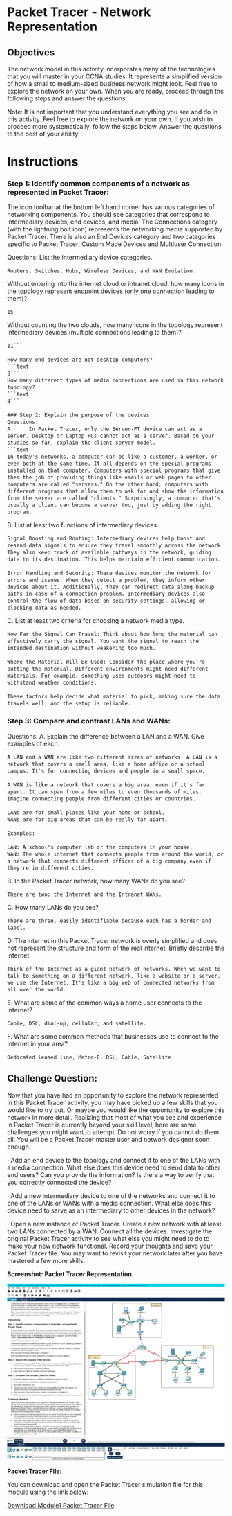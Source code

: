 # Packet Tracer - Network Representation

## Objectives

The network model in this activity incorporates many of the technologies that you will master in your CCNA studies. It represents a simplified version of how a small to medium-sized business network might look. Feel free to explore the network on your own. When you are ready, proceed through the following steps and answer the questions.

Note: It is not important that you understand everything you see and do in this activity. Feel free to explore the network on your own. If you wish to proceed more systematically, follow the steps below. Answer the questions to the best of your ability.

# Instructions

### Step 1: Identify common components of a network as represented in Packet Tracer:

The icon toolbar at the bottom left hand corner has various categories of networking components. You should see categories that correspond to intermediary devices, end devices, and media. The Connections category (with the lightning bolt icon) represents the networking media supported by Packet Tracer. There is also an End Devices category and two categories specific to Packet Tracer: Custom Made Devices and Multiuser Connection.

Questions:
List the intermediary device categories.

```text
Routers, Switches, Hubs, Wireless Devices, and WAN Emulation
```

Without entering into the internet cloud or intranet cloud, how many icons in the topology represent endpoint devices (only one connection leading to them)?

```text
15
```

Without counting the two clouds, how many icons in the topology represent intermediary devices (multiple connections leading to them)?

````text
11```

How many end devices are not desktop computers?
```text
8```
How many different types of media connections are used in this network topology?
```text
4```

### Step 2: Explain the purpose of the devices:
Questions:
A.     In Packet Tracer, only the Server-PT device can act as a server. Desktop or Laptop PCs cannot act as a server. Based on your studies so far, explain the client-server model.
```text
In today's networks, a computer can be like a customer, a worker, or even both at the same time. It all depends on the special programs installed on that computer. Computers with special programs that give them the job of providing things like emails or web pages to other computers are called "servers." On the other hand, computers with different programs that allow them to ask for and show the information from the server are called "clients." Surprisingly, a computer that's usually a client can become a server too, just by adding the right program.
````

B. List at least two functions of intermediary devices.

```text
Signal Boosting and Routing: Intermediary devices help boost and resend data signals to ensure they travel smoothly across the network. They also keep track of available pathways in the network, guiding data to its destination. This helps maintain efficient communication.

Error Handling and Security: These devices monitor the network for errors and issues. When they detect a problem, they inform other devices about it. Additionally, they can redirect data along backup paths in case of a connection problem. Intermediary devices also control the flow of data based on security settings, allowing or blocking data as needed.
```

C. List at least two criteria for choosing a network media type.

```text
How Far the Signal Can Travel: Think about how long the material can effectively carry the signal. You want the signal to reach the intended destination without weakening too much.

Where the Material Will Be Used: Consider the place where you're putting the material. Different environments might need different materials. For example, something used outdoors might need to withstand weather conditions.

These factors help decide what material to pick, making sure the data travels well, and the setup is reliable.
```

### Step 3: Compare and contrast LANs and WANs:

Questions:
A. Explain the difference between a LAN and a WAN. Give examples of each.

```text
A LAN and a WAN are like two different sizes of networks. A LAN is a network that covers a small area, like a home office or a school campus. It's for connecting devices and people in a small space.

A WAN is like a network that covers a big area, even if it's far apart. It can span from a few miles to even thousands of miles. Imagine connecting people from different cities or countries.

LANs are for small places like your home or school.
WANs are for big areas that can be really far apart.

Examples:

LAN: A school's computer lab or the computers in your house.
WAN: The whole internet that connects people from around the world, or a network that connects different offices of a big company even if they're in different cities.
```

B. In the Packet Tracer network, how many WANs do you see?

```text
There are two: the Internet and the Intranet WANs.
```

C. How many LANs do you see?

```text
There are three, easily identifiable because each has a border and label.
```

D. The internet in this Packet Tracer network is overly simplified and does not represent the structure and form of the real internet. Briefly describe the internet.

```text
Think of the Internet as a giant network of networks. When we want to talk to something on a different network, like a website or a server, we use the Internet. It's like a big web of connected networks from all over the world.
```

E. What are some of the common ways a home user connects to the internet?

```text
Cable, DSL, dial-up, cellular, and satellite.
```

F. What are some common methods that businesses use to connect to the internet in your area?

```text
Dedicated leased line, Metro-E, DSL, Cable, Satellite
```

## Challenge Question:

Now that you have had an opportunity to explore the network represented in this Packet Tracer activity, you may have picked up a few skills that you would like to try out. Or maybe you would like the opportunity to explore this network in more detail. Realizing that most of what you see and experience in Packet Tracer is currently beyond your skill level, here are some challenges you might want to attempt. Do not worry if you cannot do them all. You will be a Packet Tracer master user and network designer soon enough.

· Add an end device to the topology and connect it to one of the LANs with a media connection. What else does this device need to send data to other end users? Can you provide the information? Is there a way to verify that you correctly connected the device?

· Add a new intermediary device to one of the networks and connect it to one of the LANs or WANs with a media connection. What else does this device need to serve as an intermediary to other devices in the network?

· Open a new instance of Packet Tracer. Create a new network with at least two LANs connected by a WAN. Connect all the devices. Investigate the original Packet Tracer activity to see what else you might need to do to make your new network functional. Record your thoughts and save your Packet Tracer file. You may want to revisit your network later after you have mastered a few more skills.

**Screenshot: Packet Tracer Representation**

![Configuration](screenshots/pt.png)

**Packet Tracer File:**

You can download and open the Packet Tracer simulation file for this module using the link below:

[Download Module1 Packet Tracer File](PacketTracer-Files\1.5.7-Network-representation.pka)
